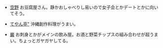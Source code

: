 - [空野](http://www.foodgate.net/shop_sora_shibuya.html)
お豆腐屋さん。静かおしゃべりし易いので女子会とかデートとかに向いてそう。

- [てやん亭"](http://tabelog.com/tokyo/A1303/A130301/13019206/)
沖縄創作料理がうまい。

- [巌](http://tabelog.com/tokyo/A1303/A130301/13014023/)
お刺身とかがメインの飲み屋。お酒と野菜チップスの組み合わせが超うまい。ちょっとガヤガヤしてる。
